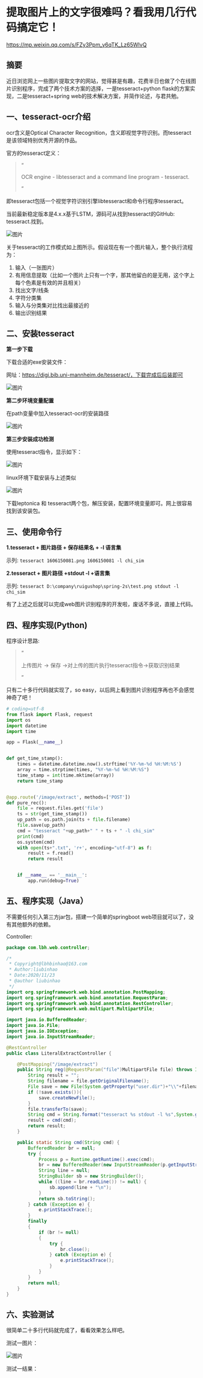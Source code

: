 # 提取图片上的文字很难吗？看我用几行代码搞定它！

https://mp.weixin.qq.com/s/FZy3Ppm_y6qTK_Lz65WlvQ

## 摘要

近日浏览网上一些图片提取文字的网站，觉得甚是有趣，花费半日也做了个在线图片识别程序，完成了两个技术方案的选择，一是tesseract+python flask的方案实现，二是tesseract+spring web的技术解决方案，并简作论述，与君共勉。

## 一、tesseract-ocr介绍

ocr含义是Optical Character Recognition，含义即视觉字符识别。而tesseract是该领域特别优秀开源的作品。

官方的tesseract定义：

> “
>
> OCR engine - libtesseract and a command line program - tesseract.
>
> ”

即tesseract包括一个视觉字符识别引擎libtesseract和命令行程序tesseract。

当前最新稳定版本是4.x.x基于LSTM，源码可从找到tesseract的GitHub: tesseract.找到。

![图片](image.assets/640)

关于tesseract的工作模式如上图所示。假设现在有一个图片输入，整个执行流程为：

1. 输入（一张图片）
2. 有用信息提取（比如一个图片上只有一个字，那其他留白的是无用，这个字上每个色素是有效的并且相关）
3. 找出文字/线条
4. 字符分类集
5. 输入与分类集对比找出最接近的
6. 输出识别结果

## 二、安装tesseract

**第一步下载**

下载合适的exe安装文件：

网址：https://digi.bib.uni-mannheim.de/tesseract/，下载完成后后装即可

![图片](image.assets/640-16308911267642)

**第二步环境变量配置**

在path变量中加入tesseract-ocr的安装路径

![图片](image.assets/640-16308911289534)

**第三步安装成功检测**

使用tesseract指令，显示如下：

![图片](image.assets/640-16308911305176)

linux环境下载安装与上述类似

![图片](image.assets/640-16308911327128)

下载leptonica 和 tesseract两个包，解压安装，配置环境变量即可。网上很容易找到该安装包。

## 三、使用命令行

**1.tesseract + 图片路径 + 保存结果名 + -l 语言集**

示列: `tesseract 1606150081.png 1606150081 -l chi_sim`

**2.tesseract + 图片路径 +stdout -l +语言集**

示列: `tesseract D:\company\ruigushop\spring-2s\test.png stdout -l chi_sim`

有了上述之后就可以完成web图片识别程序的开发啦，废话不多说，直接上代码。

## 四、程序实现(Python)

程序设计思路:

> “
>
> 上传图片 -> 保存 ->对上传的图片执行tesseract指令->获取识别结果
>
> ”

只有二十多行代码就实现了，so easy，以后网上看到图片识别程序再也不会感觉神奇了吧！

```python
# coding=utf-8
from flask import Flask, request
import os
import datetime
import time

app = Flask(__name__)


def get_time_stamp():
    times = datetime.datetime.now().strftime('%Y-%m-%d %H:%M:%S')
    array = time.strptime(times, "%Y-%m-%d %H:%M:%S")
    time_stamp = int(time.mktime(array))
    return time_stamp


@app.route('/image/extract', methods=['POST'])
def pure_rec():
    file = request.files.get('file')
    ts = str(get_time_stamp())
    up_path = os.path.join(ts + file.filename)
    file.save(up_path)
    cmd = "tesseract "+up_path+" " + ts + " -l chi_sim"
    print(cmd)
    os.system(cmd)
    with open(ts+".txt", 'r+', encoding="utf-8") as f:
        result = f.read()
        return result


    if __name__ == '__main__':
        app.run(debug=True)
```

## 五、程序实现（Java）

不需要任何引入第三方jar包，搭建一个简单的springboot web项目就可以了，没有其他额外的依赖。

Controller:

```java
package com.lbh.web.controller;

/*
 * Copyright@lbhbinhao@163.com
 * Author:liubinhao
 * Date:2020/11/23
 * @author liubinhao
 */
import org.springframework.web.bind.annotation.PostMapping;
import org.springframework.web.bind.annotation.RequestParam;
import org.springframework.web.bind.annotation.RestController;
import org.springframework.web.multipart.MultipartFile;

import java.io.BufferedReader;
import java.io.File;
import java.io.IOException;
import java.io.InputStreamReader;

@RestController
public class LiteralExtractController {

    @PostMapping("/image/extract")
    public String reg(@RequestParam("file")MultipartFile file) throws IOException {
        String result = "";
        String filename = file.getOriginalFilename();
        File save = new File(System.getProperty("user.dir")+"\\"+filename);
        if (!save.exists()){
            save.createNewFile();
        }
        file.transferTo(save);
        String cmd = String.format("tesseract %s stdout -l %s",System.getProperty("user.dir")+"\\"+filename,"chi_sim");
        result = cmd(cmd);
        return result;
    }

    public static String cmd(String cmd) {
        BufferedReader br = null;
        try {
            Process p = Runtime.getRuntime().exec(cmd);
            br = new BufferedReader(new InputStreamReader(p.getInputStream()));
            String line = null;
            StringBuilder sb = new StringBuilder();
            while ((line = br.readLine()) != null) {
                sb.append(line + "\n");
            }
            return sb.toString();
        } catch (Exception e) {
            e.printStackTrace();
        }
        finally
        {
            if (br != null)
            {
                try {
                    br.close();
                } catch (Exception e) {
                    e.printStackTrace();
                }
            }
        }
        return null;
    }
}
```

## 六、实验测试

很简单二十多行代码就完成了，看看效果怎么样吧。

测试一图片：

![图片](https://mmbiz.qpic.cn/mmbiz_png/eQPyBffYbuciao8zdaHIsYGhZYEbdLIdiaXvDd5CWLnd6picxxrxLXs032zeHiaSM0vn6qCsEUYTcXqVIn8KmfRz7Q/640?wx_fmt=png&tp=webp&wxfrom=5&wx_lazy=1&wx_co=1)

测试一结果：